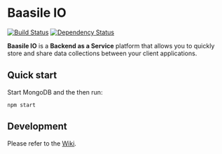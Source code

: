 # Baasile IO

[![Build Status](https://travis-ci.org/api-cpa/api-cpa.svg?branch=master)](https://travis-ci.org/api-cpa/api-cpa) [![Dependency Status](https://dependencyci.com/github/api-cpa/api-cpa/badge)](https://dependencyci.com/github/api-cpa/api-cpa)

**Baasile IO** is a **Backend as a Service** platform that allows you to quickly store and share data collections between your client applications.

## Quick start

Start MongoDB and the then run:

```
npm start
```

## Development

Please refer to the [Wiki](https://github.com/api-cpa/api-cpa/wiki).

